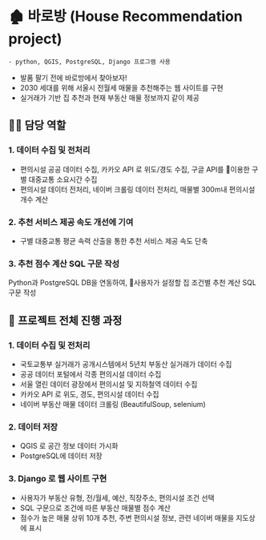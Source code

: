 # 🏚 바로방 (House Recommendation project)
`- python, QGIS, PostgreSQL, Django 프로그램 사용`

- 발품 팔기 전에 바로방에서 찾아보자!
- 2030 세대를 위해 서울시 전월세 매물을 추천해주는 웹 사이트를 구현
- 실거래가 기반 집 추천과 현재 부동산 매물 정보까지 같이 제공

## 🙋‍♀️ 담당 역할 
### 1. 데이터 수집 및 전처리
- 편의시설 공공 데이터 수집, 카카오 API 로 위도/경도 수집, 구글 API를 이용한 구별 대중교통 소요시간 수집
- 편의시설 데이터 전처리, 네이버 크롤링 데이터 전처리, 매물별 300m내 편의시설 개수 계산

### 2. 추천 서비스 제공 속도 개선에 기여
- 구별 대중교통 평균 속력 산출을 통한 추천 서비스 제공 속도 단축

### 3. 추천 점수 계산 SQL 구문 작성
Python과 PostgreSQL DB을 연동하여, 사용자가 설정할 집 조건별 추천 계산 SQL 구문 작성

## 📜 프로젝트 전체 진행 과정
### 1. 데이터 수집 및 전처리
- 국토교통부 실거래가 공개시스템에서 5년치 부동산 실거래가 데이터 수집
- 공공 데이터 포털에서 각종 편의시설 데이터 수집
- 서울 열린 데이터 광장에서 편의시설 및 지하철역 데이터 수집
- 카카오 API 로 위도, 경도, 편의시설 데이터 수집
- 네이버 부동산 매물 데이터 크롤링 (BeautifulSoup, selenium)

### 2. 데이터 저장
- QGIS 로 공간 정보 데이터 가시화
- PostgreSQL에 데이터 저장

### 3. Django 로 웹 사이트 구현
- 사용자가 부동산 유형, 전/월세, 예산, 직장주소, 편의시설 조건 선택
- SQL 구문으로 조건에 따른 부동산 매물별 점수 계산
- 점수가 높은 매물 상위 10개 추천, 주변 편의시설 정보, 관련 네이버 매물을 지도상에 표시
